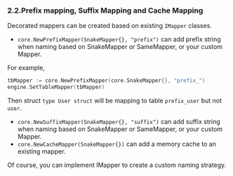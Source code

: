 ### 2.2.Prefix mapping, Suffix Mapping and Cache Mapping

Decorated mappers can be created based on existing `IMapper` classes.

* `core.NewPrefixMapper(SnakeMapper{}, "prefix")` can add prefix string when naming based on SnakeMapper or SameMapper, or your custom Mapper.

For example,

```Go
tbMapper := core.NewPrefixMapper(core.SnakeMapper{}, "prefix_")
engine.SetTableMapper(tbMapper)
```

Then struct `type User struct` will be mapping to table `prefix_user` but not `user`.

* `core.NewSuffixMapper(SnakeMapper{}, "suffix")` can add suffix string when naming based on SnakeMapper or SameMapper, or your custom Mapper.
* `core.NewCacheMapper(SnakeMapper{})` can add a memory cache to an existing mapper.

Of course, you can implement IMapper to create a custom naming strategy.
